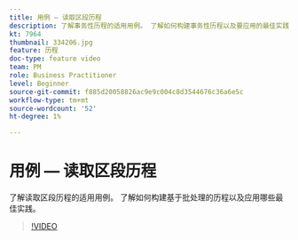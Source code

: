 ```yaml
---
title: 用例 — 读取区段历程
description: 了解事务性历程的适用用例。 了解如何构建事务性历程以及要应用的最佳实践。
kt: 7964
thumbnail: 334206.jpg
feature: 历程
doc-type: feature video
team: PM
role: Business Practitioner
level: Beginner
source-git-commit: f885d20058826ac9e9c004c8d3544676c36a6e5c
workflow-type: tm+mt
source-wordcount: '52'
ht-degree: 1%

---
```



# 用例 — 读取区段历程

了解读取区段历程的适用用例。 了解如何构建基于批处理的历程以及应用哪些最佳实践。

>[!VIDEO](https://video.tv.adobe.com/v/334206?quality=12)
